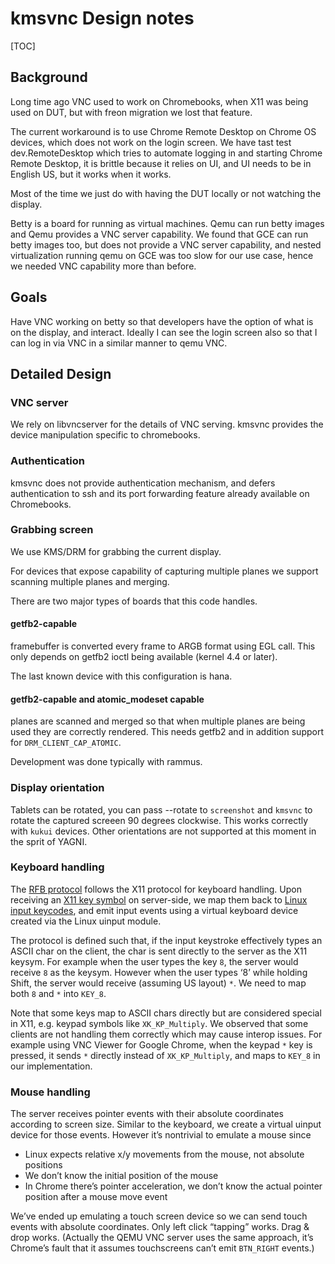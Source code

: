 # kmsvnc Design notes

[TOC]

## Background

Long time ago VNC used to work on Chromebooks, when X11 was being used on DUT,
but with freon migration we lost that feature.

The current workaround is to use Chrome Remote Desktop on Chrome OS devices,
which does not work on the login screen. We have tast test dev.RemoteDesktop
which tries to automate logging in and starting Chrome Remote Desktop, it is
brittle because it relies on UI, and UI needs to be in English US, but it works
when it works.

Most of the time we just do with having the DUT locally or not watching the
display.

Betty is a board for running as virtual machines. Qemu can run betty images and
Qemu provides a VNC server capability. We found that GCE can run betty images
too, but does not provide a VNC server capability, and nested virtualization
running qemu on GCE was too slow for our use case, hence we needed VNC
capability more than before.

## Goals

Have VNC working on betty so that developers have the option of what is on the
display, and interact. Ideally I can see the login screen also so that I can log
in via VNC in a similar manner to qemu VNC.

## Detailed Design

### VNC server

We rely on libvncserver for the details of VNC serving. kmsvnc provides the
device manipulation specific to chromebooks.

### Authentication

kmsvnc does not provide authentication mechanism, and defers authentication to
ssh and its port forwarding feature already available on Chromebooks.

### Grabbing screen

We use KMS/DRM for grabbing the current display.

For devices that expose capability of capturing multiple planes we support
scanning multiple planes and merging.

There are two major types of boards that this code handles.

#### getfb2-capable

framebuffer is converted every frame to ARGB format using EGL call. This only
depends on getfb2 ioctl being available (kernel 4.4 or later).

The last known device with this configuration is hana.

#### getfb2-capable and atomic_modeset capable

planes are scanned and merged so that when multiple planes are being used they
are correctly rendered. This needs getfb2 and in addition support for
`DRM_CLIENT_CAP_ATOMIC`.

Development was done typically with rammus.

### Display orientation

Tablets can be rotated, you can pass --rotate to `screenshot` and `kmsvnc`
to rotate the captured screeen 90 degrees clockwise. This works correctly
with `kukui` devices. Other orientations are not supported at this moment
in the sprit of YAGNI.

### Keyboard handling

The [RFB protocol](https://tools.ietf.org/html/rfc6143#section-7.5.4) follows
the X11 protocol for keyboard handling. Upon receiving an
[X11 key symbol](https://cgit.freedesktop.org/xorg/proto/x11proto/tree/keysymdef.h)
on server-side, we map them back to
[Linux input keycodes](https://chromium.googlesource.com/chromiumos/third_party/kernel/+/v4.4/include/uapi/linux/input-event-codes.h),
and emit input events using a virtual keyboard device created via the Linux
uinput module.

The protocol is defined such that, if the input keystroke effectively types an
ASCII char on the client, the char is sent directly to the server as the X11
keysym. For example when the user types the key `8`, the server would receive
`8` as the keysym. However when the user types ‘8’ while holding Shift, the
server would receive (assuming US layout) `*`. We need to map both `8` and `*`
into `KEY_8`.

Note that some keys map to ASCII chars directly but are considered special in
X11, e.g. keypad symbols like `XK_KP_Multiply`. We observed that some clients
are not handling them correctly which may cause interop issues. For example
using VNC Viewer for Google Chrome, when the keypad `*` key is pressed, it sends
`*` directly instead of `XK_KP_Multiply`, and maps to `KEY_8` in our
implementation.

### Mouse handling

The server receives pointer events with their absolute coordinates according to
screen size. Similar to the keyboard, we create a virtual uinput device for
those events. However it’s nontrivial to emulate a mouse since

-   Linux expects relative x/y movements from the mouse, not absolute positions
-   We don’t know the initial position of the mouse
-   In Chrome there’s pointer acceleration, we don’t know the actual pointer
    position after a mouse move event

We’ve ended up emulating a touch screen device so we can send touch events with
absolute coordinates. Only left click “tapping” works. Drag & drop works.
(Actually the QEMU VNC server uses the same approach, it’s Chrome’s fault that
it assumes touchscreens can’t emit `BTN_RIGHT` events.)
